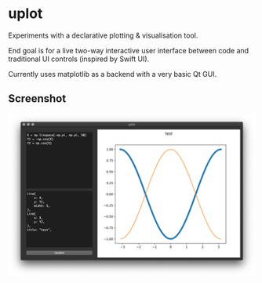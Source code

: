 # uplot

Experiments with a declarative plotting & visualisation tool.

End goal is for a live two-way interactive user interface between code and traditional UI controls (inspired by Swift UI).

Currently uses matplotlib as a backend with a very basic Qt GUI.

## Screenshot

![screenshot](screenshot.png)
